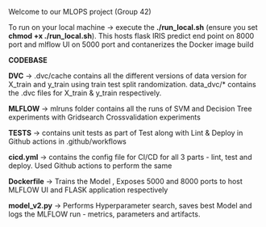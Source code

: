 Welcome to our MLOPS project (Group 42)

To run on your local machine -> execute the **./run_local.sh** (ensure you set **chmod +x ./run_local.sh**). This hosts flask IRIS predict end point on 8000 port and mlflow UI on 5000 port and contanerizes the Docker image build

**CODEBASE**

**DVC** -> .dvc/cache contains all the different versions of data version for X_train and y_train using train test split randomization. data_dvc/* contains the .dvc files for X_train & y_train respectively. 

**MLFLOW** -> mlruns folder contains all the runs of SVM and Decision Tree experiments with Gridsearch Crossvalidation experiments

**TESTS** -> contains unit tests as part of Test along with Lint & Deploy in Github actions in .github/workflows

**cicd.yml** -> contains the config file for CI/CD for all 3 parts - lint, test and deploy. Used Github actions to perform the same

**Dockerfile** -> Trains the Model , Exposes 5000 and 8000 ports to host MLFLOW UI and FLASK application respectively

**model_v2.py** -> Performs Hyperparameter search, saves best Model and logs the MLFLOW run - metrics, parameters and artifacts. 